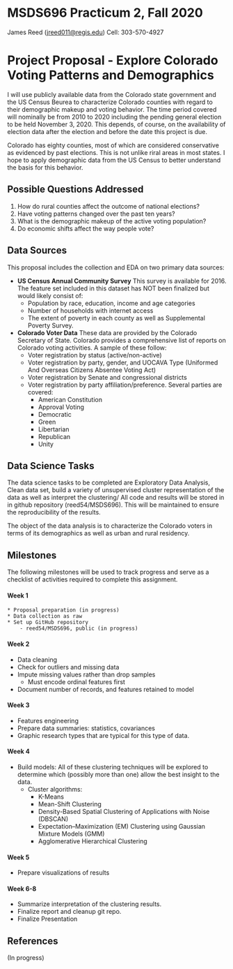 # MSDS696 Practicum 2, Fall 2020

James Reed (jreed011@regis.edu)
Cell: 303-570-4927

# Project Proposal  - Explore Colorado Voting Patterns and Demographics

I will use publicly available data from the Colorado state government and the US Census Beurea to characterize Colorado counties with regard to their demographic makeup and voting behavior.  The time period covered will nominally be from 2010 to 2020 including the pending general election to be held November 3, 2020.  This depends, of course, on the availability of election data after the election and before the date this project is due.   

Colorado has eighty counties, most of which are considered conservative as evidenced by past elections.  This is not unlike riral areas in most states.  I hope to apply demographic data from the US Census to better understand the basis for this behavior.  

## Possible Questions Addressed

1) How do rural counties affect the outcome of national elections?
2) Have voting patterns changed over the past ten years?
3) What is the demographic makeup of the active voting population?
4) Do economic shifts affect the way people vote?

## Data Sources

This proposal includes the collection and EDA on two primary data sources:

* **US Census Annual Community Survey** This survey is available for 2016.  The feature set included in this dataset has NOT been finalized but would likely consist of:
    - Population by race, education, income and age categories
    - Number of households with internet access
    - The extent of poverty in each county as well as Supplemental Poverty Survey.
* **Colorado Voter Data** These data are provided by the Colorado Secretary of State.  Colorado provides a comprehensive list of reports on Colorado voting activities.  A sample of these follow:
    - Voter registration by status (active/non-active)
    - Voter registration by party, gender, and UOCAVA Type  (Uniformed And Overseas Citizens Absentee Voting Act)
    - Voter registration by Senate and congressional districts
    - Voter registration by party affiliation/preference.  Several parties are covered:  
        + American Constitution 
        + Approval Voting 
        + Democratic 
        + Green 
        + Libertarian 
        + Republican 
        + Unity



## Data Science Tasks

The data science tasks to be completed are Exploratory Data Analysis, Clean data set, build a variety of unsupervised cluster representation of the data as well as interpret the clustering/  All code and results will be stored in in github repository (reed54/MSDS696).  This will be maintained to ensure the reproducibility of the results.  

The object of the data analysis is to characterize the Colorado voters in terms of its demographics as well as urban and rural residency.


## Milestones

The following milestones will be used to track progress and serve as a checklist of activities required to complete this assignment.

#### Week 1   
    * Proposal preparation (in progress)
    * Data collection as raw 
    * Set up GitHub repository
        - reed54/MSDS696, public (in progress)  
#### Week 2
* Data cleaning 
* Check for outliers and missing data 
* Impute missing values rather than drop samples  
    - Must encode ordinal features first 
* Document number of records, and features retained to model
#### Week 3
* Features engineering 
* Prepare data summaries: statistics, covariances 
* Graphic research types that are typical for this type of data.
#### Week 4
* Build models: 
    All of these clustering techniques will be explored to determine which (possibly more than one) allow the best insight to the data.
    - Cluster algorithms: 
        + K-Means
        + Mean-Shift Clustering
        + Density-Based Spatial Clustering of Applications with Noise (DBSCAN)
        + Expectation–Maximization (EM) Clustering using Gaussian Mixture Models (GMM)
        + Agglomerative Hierarchical Clustering
#### Week 5
* Prepare visualizations of results
#### Week 6-8
* Summarize interpretation of the clustering results.
* Finalize report and cleanup git repo.
* Finalize Presentation

## References

(In progress)
